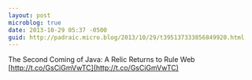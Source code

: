 ```yaml
---
layout: post
microblog: true
date: 2013-10-29 05:37 -0500
guid: http://padraic.micro.blog/2013/10/29/t395137333856849920.html
---
```

The Second Coming of Java: A Relic Returns to Rule Web [http://t.co/GsCiGmVwTC](http://t.co/GsCiGmVwTC)
